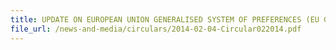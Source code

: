 ```yaml
---
title: UPDATE ON EUROPEAN UNION GENERALISED SYSTEM OF PREFERENCES (EU GSP) 
file_url: /news-and-media/circulars/2014-02-04-Circular022014.pdf
---
```

